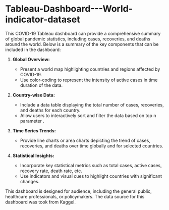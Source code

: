 # Tableau-Dashboard---World-indicator-dataset
This COVID-19 Tableau dashboard can provide a comprehensive summary of global pandemic statistics, including cases, recoveries, and deaths around the world. Below is a summary of the key components that can be included in the dashboard:

1. **Global Overview:**
   - Present a world map highlighting countries and regions affected by COVID-19.
   - Use color-coding to represent the intensity of active cases in time duration of the data.

2. **Country-wise Data:**
   - Include a data table displaying the total number of cases, recoveries, and deaths for each country.
   - Allow users to interactively sort and filter the data based on top n parameter .

3. **Time Series Trends:**
   - Provide line charts or area charts depicting the trend of cases, recoveries, and deaths over time globally and for selected countries.

4. **Statistical Insights:**
   - Incorporate key statistical metrics such as total cases, active cases, recovery rate, death rate, etc.
   - Use indicators and visual cues to highlight countries with significant changes.

This dashboard is designed for audience, including the general public, healthcare professionals, or policymakers. The data source for this dashboard was took from Kaggel.

